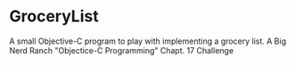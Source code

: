 # GroceryList
A small Objective-C program to play with implementing a grocery list. A Big Nerd Ranch "Objectice-C Programming" Chapt. 17 Challenge
